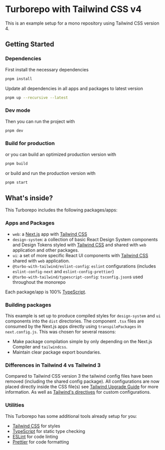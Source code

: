 # Turborepo with Tailwind CSS v4

This is an example setup for a mono repository using Tailwind CSS version 4.

## Getting Started

### Dependencies

First install the necessary dependencies

```bash
pnpm install
```

Update all dependencies in all apps and packages to latest version

```bash
pnpm up --recursive --latest
```

### Dev mode

Then you can run the project with

```bash
pnpm dev
```

### Build for production

or you can build an optimized production version with

```bash
pnpm build
```

or build and run the production version with

```bash
pnpm start
```

## What's inside?

This Turborepo includes the following packages/apps:

### Apps and Packages

- `web`: a [Next.js](https://nextjs.org/) app with [Tailwind CSS](https://tailwindcss.com/)
- `design-system`: a collection of basic React Design System components and Design Tokens styled with [Tailwind CSS](https://tailwindcss.com/) and shared with `web` application and other packages.
- `ui`: a set of more specific React UI components with [Tailwind CSS](https://tailwindcss.com/) shared with `web` application.
- `@turbo-with-tailwind/eslint-config`: `eslint` configurations (includes `eslint-config-next` and `eslint-config-prettier`)
- `@turbo-with-tailwind/typescript-config`: `tsconfig.json`s used throughout the monorepo

Each package/app is 100% [TypeScript](https://www.typescriptlang.org/).

### Building packages

This example is set up to produce compiled styles for `design-system` and `ui` components into the `dist` directories. The component `.tsx` files are consumed by the Next.js apps directly using `transpilePackages` in `next.config.js`. This was chosen for several reasons:

- Make package compilation simple by only depending on the Next.js Compiler and `tailwindcss`.
- Maintain clear package export boundaries.

### Differences in Tailwind 4 vs Tailwind 3

Compared to Tailwind CSS version 3 the tailwind config files have been removed (including the shared config package). All configurations are now placed directly inside the CSS file(s) see [Tailwind Upgrade Guide](https://tailwindcss.com/docs/upgrade-guide) for more information. As well as [Tailwind's directives](https://tailwindcss.com/docs/functions-and-directives#directives) for custom configurations.

### Utilities

This Turborepo has some additional tools already setup for you:

- [Tailwind CSS](https://tailwindcss.com/) for styles
- [TypeScript](https://www.typescriptlang.org/) for static type checking
- [ESLint](https://eslint.org/) for code linting
- [Prettier](https://prettier.io) for code formatting
